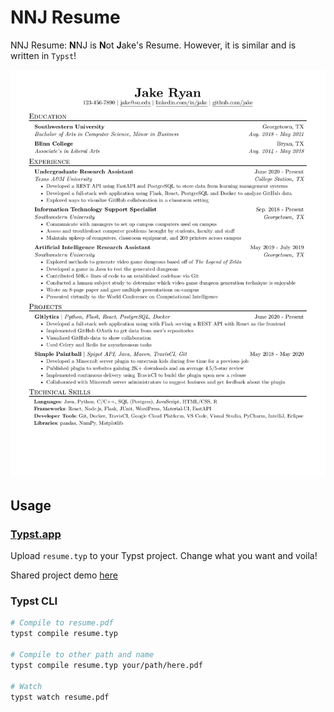 # NNJ Resume

NNJ Resume: **N**NJ is **N**ot **J**ake's Resume. However, it is similar and is
written in `Typst`! 

![example.png](./example.png)

## Usage

### [Typst.app](https://typst.app)

Upload `resume.typ` to your Typst project. Change what you want and voila!

Shared project demo [here](https://typst.app/project/rdCXm00mYQiDPpLtSCK4xs)

### Typst CLI

```sh
# Compile to resume.pdf
typst compile resume.typ

# Compile to other path and name
typst compile resume.typ your/path/here.pdf

# Watch
typst watch resume.pdf
```

